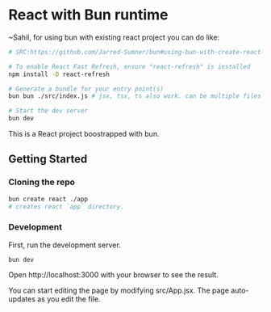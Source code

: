 # React with Bun runtime

~Sahil, for using bun with existing react project you can do like:

```bash
# SRC:https://github.com/Jarred-Sumner/bun#using-bun-with-create-react-app

# To enable React Fast Refresh, ensure "react-refresh" is installed
npm install -D react-refresh

# Generate a bundle for your entry point(s)
bun bun ./src/index.js # jsx, tsx, ts also work. can be multiple files

# Start the dev server
bun dev
```

This is a React project boostrapped with bun.

## Getting Started

### Cloning the repo

```sh
bun create react ./app
# creates react `app` directory.
```

### Development

First, run the development server.

```
bun dev
```

Open http://localhost:3000 with your browser to see the result.

You can start editing the page by modifying src/App.jsx. The page auto-updates as you edit the file.

